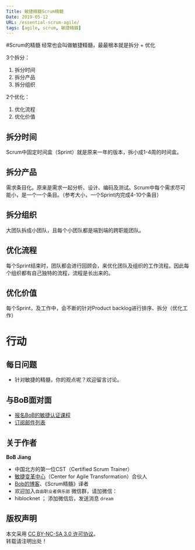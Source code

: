 ```yaml
---
Title: 敏捷精髓Scrum精髓
Date: 2019-05-12
URL: /essential-scrum-agile/
tags: [agile, scrum, 敏捷精髓]
---
```


#Scrum的精髓
经常也会叫做敏捷精髓，最最根本就是拆分 + 优化

3个拆分：
1. 拆分时间
2. 拆分产品
3. 拆分组织

2个优化：
1. 优化流程
2. 优化价值

## 拆分时间
Scrum中固定时间盒（Sprint）就是原来一年的版本，拆小成1-4周的时间盒。

## 拆分产品
需求条目化。原来是需求一起分析、设计、编码及测试。Scrum中每个需求尽可能小，是一个一个条目。（参考大小，一个Sprint内完成4-10个条目）

## 拆分组织
大团队拆成小团队，且每个小团队都是端到端的跨职能团队。

## 优化流程
每个Sprint结束时，团队都会进行回顾会，来优化团队及组织的工作流程。因此每个组织都有自己独特的流程，流程是长出来的。

## 优化价值
每个Sprint，及工作中，会不断的针对Product backlog进行排序、拆分（优化工作）

# 行动

## 每日问题
- 针对敏捷的精髓，你的观点呢？欢迎留言讨论。

## 与BoB面对面
- [报名BoB的敏捷认证课程](http://yihuode.io/brands/33)
- [订阅邮件列表](https://tinyletter.com/bobjiang)

## 关于作者
**BoB Jiang**

- 中国北方的第一位CST（Certified Scrum Trainer）  
- [敏捷变革中心](https://www.c4at.cn/)（Center for Agile Transformation）合伙人  
- [Bob的博客](http://www.bobjiang.com)、《Scrum精髓》译者
- 欢迎加入`自由职业者俱乐部` 微信群，请加微信：
- hiblocknet  ； 添加微信后，发送消息 `dream`

## 版权声明

本文采用 [CC BY-NC-SA 3.0 许可协议](https://creativecommons.org/licenses/by-nc-sa/3.0/deed.zh)。  
转载请注明出处！
